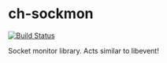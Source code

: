 ch-sockmon
==========

[![Build Status](https://dev.azure.com/prakashsandeep/prakashsandeep/_apis/build/status/corehacker.ch-sockmon)](https://dev.azure.com/prakashsandeep/prakashsandeep/_build/latest?definitionId=6)

Socket monitor library. Acts similar to libevent!
